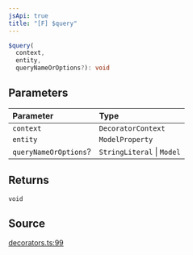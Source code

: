 ```yaml
---
jsApi: true
title: "[F] $query"
---
```


```ts
$query(
  context,
  entity,
  queryNameOrOptions?): void
```

## Parameters

| Parameter             | Type                       |
| :-------------------- | :------------------------- |
| `context`             | `DecoratorContext`         |
| `entity`              | `ModelProperty`            |
| `queryNameOrOptions`? | `StringLiteral` \| `Model` |

## Returns

`void`

## Source

[decorators.ts:99](https://github.com/markcowl/cadl/blob/3db15286/packages/http/src/decorators.ts#L99)
